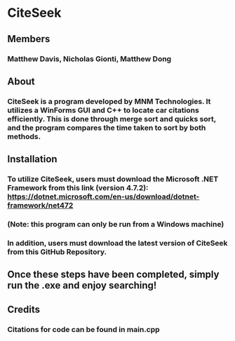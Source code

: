 # CiteSeek 

## Members

### Matthew Davis, Nicholas Gionti, Matthew Dong

## About

### CiteSeek is a program developed by MNM Technologies. It utilizes a WinForms GUI and C++ to locate car citations efficiently. This is done through merge sort and quicks sort, and the program compares the time taken to sort by both methods.

## Installation

### To utilize CiteSeek, users must download the Microsoft .NET Framework from this link (version 4.7.2): https://dotnet.microsoft.com/en-us/download/dotnet-framework/net472

### (Note: this program can only be run from a Windows machine)

### In addition, users must download the latest version of CiteSeek from this GitHub Repository.

## Once these steps have been completed, simply run the .exe and enjoy searching!

## Credits 

### Citations for code can be found in main.cpp



